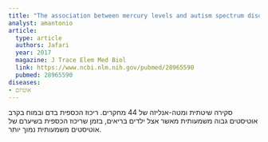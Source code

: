 ```yaml
---
title: "The association between mercury levels and autism spectrum disorders: A systematic review and meta-analysis"
analyst: amantonio
article:
  type: article
  authors: Jafari
  year: 2017
  magazine: J Trace Elem Med Biol
  link: https://www.ncbi.nlm.nih.gov/pubmed/28965590
  pubmed: 28965590
diseases:
- אוטיזם
---
```


סקירה שיטתית ומטה-אנליזה של 44 מחקרים. ריכוז הכספית בדם ובמוח בקרב אוטיסטים גבוה משמעותית מאשר אצל ילדים בריאים, בזמן שריכוז הכספית בשיערם של אוטיסטים משמעותית נמוך יותר.
